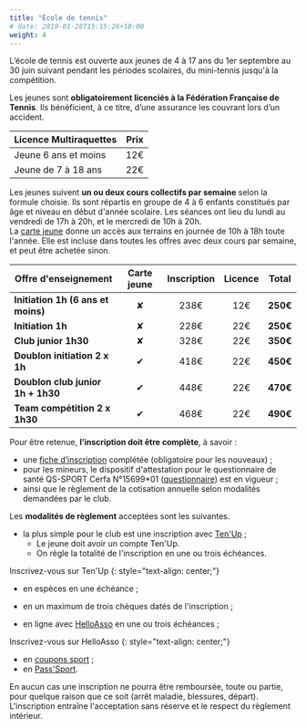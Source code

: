 ```yaml
---
title: "École de tennis"
# date: 2019-01-28T15:15:26+10:00
weight: 4
---
```

L’école de tennis est ouverte aux jeunes de 4 à 17 ans du 1er septembre au 30 juin suivant pendant les périodes scolaires, du mini-tennis jusqu'à la compétition.
<!--more-->

Les jeunes sont **obligatoirement licenciés à la Fédération Française de Tennis**.
Ils bénéficient, à ce titre, d’une assurance les couvrant lors d’un accident.

| Licence Multiraquettes | Prix |
|------------------------|:----:|
| Jeune 6 ans et moins   | 12€  |
| Jeune de 7 à 18 ans    | 22€  |

Les jeunes suivent **un ou deux cours collectifs par semaine** selon la formule choisie.
Ils sont répartis en groupe de 4 à 6 enfants constitués par âge et niveau en début d'année scolaire.
Les séances ont lieu du lundi au vendredi de 17h à 20h, et le mercredi de 10h à 20h.\
La [carte jeune](/services/adhesion/) donne un accès aux terrains en journée de 10h à 18h toute l'année.
Elle est incluse dans toutes les offres avec deux cours par semaine, et peut être achetée sinon.

| Offre d'enseignement               | Carte jeune | Inscription | Licence | Total    |
|------------------------------------|:-----------:|:-----------:|:-------:|:--------:|
| **Initiation 1h (6 ans et moins)** | &#10008;    | 238€        | 12€     | **250€** |
| **Initiation 1h**                  | &#10008;    | 228€        | 22€     | **250€** |
| **Club junior 1h30**               | &#10008;    | 328€        | 22€     | **350€** |
| **Doublon initiation 2 x 1h**      | &#10004;    | 418€        | 22€     | **450€** |
| **Doublon club junior 1h + 1h30**  | &#10004;    | 448€        | 22€     | **470€** |
| **Team compétition 2 x 1h30**      | &#10004;    | 468€        | 22€     | **490€** |


Pour être retenue, **l’inscription doit être complète**, à savoir :
- une [fiche d’inscription](/assets/ecole-de-tennis/TCG-Fiche-Inscription-Ecole.pdf) complétée (obligatoire pour les nouveaux) ;
- pour les mineurs, le dispositif d'attestation pour le questionnaire de santé QS-SPORT Cerfa N°15699*01 ([questionnaire](/assets/ecole-de-tennis/attestation-ou-certificat-medical.pdf)) est en vigueur ;
- ainsi que le règlement de la cotisation annuelle selon modalités demandées par le club.


Les **modalités de règlement** acceptées sont les suivantes.

- la plus simple pour le club est une inscription avec [Ten'Up](https://tenup.fft.fr/club/62060274/offres) ;
  - Le jeune doit avoir un compte Ten'Up.
  - On règle la totalité de l'inscription en une ou trois échéances.

<a class="button button-primary" style="text-decoration: none; text-align: center" href="https://tenup.fft.fr/club/62060274/offres">Inscrivez-vous sur Ten'Up</a>
{: style="text-align: center;"}

- en espèces en une échéance ;
- en un maximum de trois chèques datés de l'inscription ;

- en ligne avec [HelloAsso](https://www.helloasso.com/associations/tennis-club-gorbella/adhesions/ecole-de-tennis) en une ou trois échéances ;

<a class="button button-primary" style="text-decoration: none; text-align: center" href="https://www.helloasso.com/associations/tennis-club-gorbella/adhesions/ecole-de-tennis">Inscrivez-vous sur HelloAsso</a>
{: style="text-align: center;"}

- en [coupons sport](https://coupons-sport.nice.fr/fr) ;
- en [Pass'Sport](https://pass.sports.gouv.fr/).

En aucun cas une inscription ne pourra être remboursée, toute ou partie, pour quelque raison que ce soit (arrêt maladie, blessures, départ).
L'inscription entraîne l'acceptation sans réserve et le respect du règlement intérieur.
